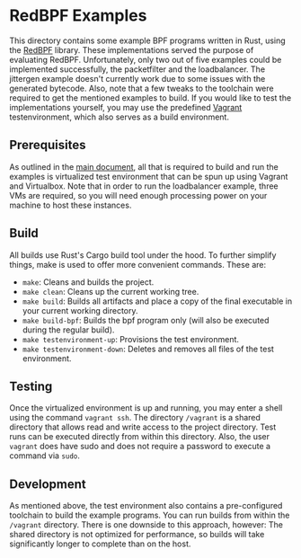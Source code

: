 # RedBPF Examples
This directory contains some example BPF programs written in Rust, using the [RedBPF](https://github.com/foniod/redbpf) library.
These implementations served the purpose of evaluating RedBPF.
Unfortunately, only two out of five examples could be implemented successfully, the packetfilter and the loadbalancer.
The jittergen example doesn't currently work due to some issues with the generated bytecode.
Also, note that a few tweaks to the toolchain were required to get the mentioned examples to build.
If you would like to test the implementations yourself, you may use the predefined [Vagrant](https://www.vagrantup.com/) testenvironment, which also serves as a build environment.

##  Prerequisites
As outlined in the [main document](../README.md#prerequisites), all that is required to build and run the examples is virtualized test environment that can be spun up using Vagrant and Virtualbox.
Note that in order to run the loadbalancer example, three VMs are required, so you will need enough processing power on your machine to host these instances.

## Build
All builds use Rust's Cargo build tool under the hood.
To further simplify things, make is used to offer more convenient commands.
These are:

- `make`: Cleans and builds the project.
- `make clean`: Cleans up the current working tree.
- `make build`: Builds all artifacts and place a copy of the final executable in your current working directory.
- `make build-bpf`: Builds the bpf program only (will also be executed during the regular build).
- `make testenvironment-up`: Provisions the test environment. 
- `make testenvironment-down`: Deletes and removes all files of the test environment.

## Testing
Once the virtualized environment is up and running, you may enter a shell using the command `vagrant ssh`.
The directory `/vagrant` is a shared directory that allows read and write access to the project directory.
Test runs can be executed directly from within this directory.
Also, the user `vagrant` does have sudo and does not require a password to execute a command via `sudo`.

## Development
As mentioned above, the test environment also contains a pre-configured toolchain to build the example programs. 
You can run builds from within the `/vagrant` directory.
There is one downside to this approach, however: The shared directory is not optimized for performance, so builds will take significantly longer to complete than on the host.

 